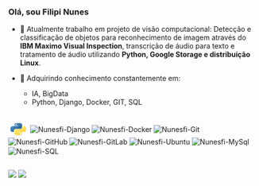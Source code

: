 ### Olá, sou Filipi Nunes


- 🔭 Atualmente trabalho em projeto de visão computacional: Detecção e classificação de objetos para reconhecimento de imagem através do **IBM Maximo Visual Inspection**, transcrição de áudio para texto e tratamento de áudio utilizando **Python, Google Storage e distribuição Linux**.

- 🌱 Adquirindo conhecimento constantemente em:
     - IA, BigData 
     - Python, Django, Docker, GIT, SQL


</div>
  </div>
<div style="display: inline_block"><br>
  <img align="center" alt="Nunesfi-Python" height="30" width="40" src="https://raw.githubusercontent.com/devicons/devicon/master/icons/python/python-original.svg">
  <img align="center" alt="Nunesfi-Django" height="30" width="50" src="https://cdn.jsdelivr.net/gh/devicons/devicon/icons/django/django-plain.svg">
  <img align="center" alt="Nunesfi-Docker" height="30" width="40" src="https://cdn.jsdelivr.net/gh/devicons/devicon/icons/docker/docker-original.svg" >
  <img align="center" alt="Nunesfi-Git" height="30" width="40" src="https://cdn.jsdelivr.net/gh/devicons/devicon/icons/git/git-original-wordmark.svg" >
  <img align="center" alt="Nunesfi-GitHub" height="30" width="40" src="https://cdn.jsdelivr.net/gh/devicons/devicon/icons/github/github-original.svg" >
  <img align="center" alt="Nunesfi-GitLab" height="30" width="40" src="https://cdn.jsdelivr.net/gh/devicons/devicon/icons/gitlab/gitlab-original.svg" >
  <img align="center" alt="Nunesfi-Ubuntu" height="30" width="50" src="https://cdn.jsdelivr.net/gh/devicons/devicon/icons/ubuntu/ubuntu-plain.svg">
  <img align="center" alt="Nunesfi-MySql" height="30" width="50" src="https://cdn.jsdelivr.net/gh/devicons/devicon/icons/mysql/mysql-original.svg">
  <img align="center" alt="Nunesfi-SQL" height="30" width="50" src="https://cdn.jsdelivr.net/gh/devicons/devicon/icons/microsoftsqlserver/microsoftsqlserver-plain.svg">
</div>

##

<div>
  <a href="https://www.linkedin.com/in/filipi-nunes/" target="_blank"><img src="https://img.shields.io/badge/-LinkedIn-%230077B5?style=for-the-badge&logo=linkedin&logoColor=white" target="_blank"></a> 
  <a href="https://instagram.com/nunesfi93" target="_blank"><img src="https://img.shields.io/badge/-Instagram-%23E4405F?style=for-the-badge&logo=instagram&logoColor=white" target="_blank"></a>
  </div
